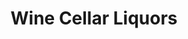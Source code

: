 ---
title: "Wine Cellar Liquors"
url: /clarksville/wine-cellar-liquors-lealand-drive/
shop: alcohol
---